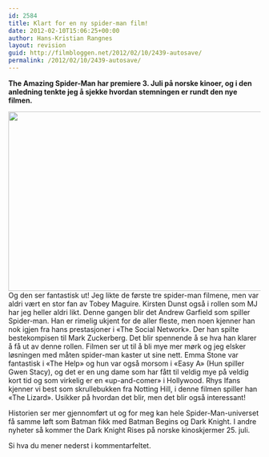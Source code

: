 ```yaml
---
id: 2584
title: Klart for en ny spider-man film!
date: 2012-02-10T15:06:25+00:00
author: Hans-Kristian Rangnes
layout: revision
guid: http://filmbloggen.net/2012/02/10/2439-autosave/
permalink: /2012/02/10/2439-autosave/
---
```

**The Amazing Spider-Man har premiere 3. Juli på norske kinoer, og i den anledning tenkte jeg å sjekke hvordan stemningen er rundt den nye filmen.** <!--more-->

  
<a href="http://filmbloggen.net/2012/02/10/httpwww-youtube-comwatchvatcftrmyjgu/amazing-spider-man/" rel="attachment wp-att-2577"><img class="alignnone size-large wp-image-2577" src="http://filmbloggen.net/wp-content/uploads//2012/02/amazing-spider-man-620x358.jpg" alt="" width="620" height="358" /></a>  
Og den ser fantastisk ut! Jeg likte de første tre spider-man filmene, men var aldri vært en stor fan av Tobey Maguire. Kirsten Dunst også i rollen som MJ har jeg heller aldri likt. Denne gangen blir det Andrew Garfield som spiller Spider-man. Han er rimelig ukjent for de aller fleste, men noen kjenner han nok igjen fra hans prestasjoner i &laquo;The Social Network&raquo;. Der han spilte bestekompisen til Mark Zuckerberg. Det blir spennende å se hva han klarer å få ut av denne rollen. Filmen ser ut til å bli mye mer mørk og jeg elsker løsningen med måten spider-man kaster ut sine nett. Emma Stone var fantastisk i &laquo;The Help&raquo; og hun var også morsom i &laquo;Easy A&raquo; (Hun spiller Gwen Stacy), og det er en ung dame som har fått til veldig mye på veldig kort tid og som virkelig er en &laquo;up-and-comer&raquo; i Hollywood. Rhys Ifans kjenner vi best som skrullebukken fra Notting Hill, i denne filmen spiller han &laquo;The Lizard&raquo;. Usikker på hvordan det blir, men det blir også interessant!

Historien ser mer gjennomført ut og for meg kan hele Spider-Man-universet få samme løft som Batman fikk med Batman Begins og Dark Knight. I andre nyheter så kommer the Dark Knight Rises på norske kinoskjermer 25. juli.

Si hva du mener nederst i kommentarfeltet.

<div class="video-shortcode">
</div>